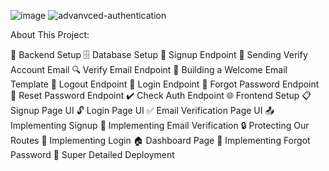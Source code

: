 
![image](https://user-images.githubusercontent.com/95473301/229603440-d2ea9577-376e-4a53-ba38-69a138eb3c1a.png)
![advanvced-authentication](https://github.com/user-attachments/assets/9396d0ef-7c68-46f9-909a-c75187803ad5)


About This Project:

🔧 Backend Setup
🗄️ Database Setup
🔐 Signup Endpoint
📧 Sending Verify Account Email
🔍 Verify Email Endpoint
📄 Building a Welcome Email Template
🚪 Logout Endpoint
🔑 Login Endpoint
🔄 Forgot Password Endpoint
🔁 Reset Password Endpoint
✔️ Check Auth Endpoint
🌐 Frontend Setup
📋 Signup Page UI
🔓 Login Page UI
✅ Email Verification Page UI
📤 Implementing Signup
📧 Implementing Email Verification
🔒 Protecting Our Routes
🔑 Implementing Login
🏠 Dashboard Page
🔄 Implementing Forgot Password
🚀 Super Detailed Deployment
